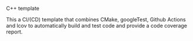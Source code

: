 C++ template

This a CI/(CD) template that combines CMake, googleTest, Github Actions and lcov to automatically build and test code and provide a code coverage report.
